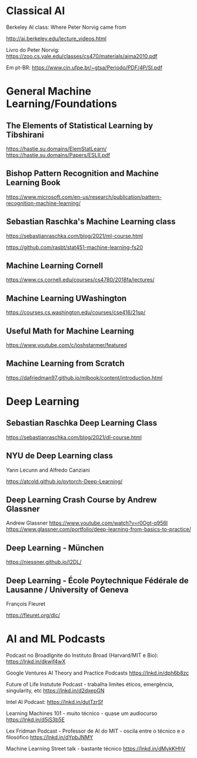 

# Classical AI

Berkeley AI class: Where Peter Norvig came from

http://ai.berkeley.edu/lecture_videos.html

Livro do Peter Norvig:
https://zoo.cs.yale.edu/classes/cs470/materials/aima2010.pdf

Em pt-BR:
https://www.cin.ufpe.br/~gtsa/Periodo/PDF/4P/SI.pdf


# General Machine Learning/Foundations

## The Elements of Statistical Learning by Tibshirani

https://hastie.su.domains/ElemStatLearn/
https://hastie.su.domains/Papers/ESLII.pdf


## Bishop Pattern Recognition and Machine Learning Book

https://www.microsoft.com/en-us/research/publication/pattern-recognition-machine-learning/



## Sebastian Raschka's Machine Learning class

https://sebastianraschka.com/blog/2021/ml-course.html


https://github.com/rasbt/stat451-machine-learning-fs20


## Machine Learning  Cornell

https://www.cs.cornell.edu/courses/cs4780/2018fa/lectures/

## Machine Learning UWashington

https://courses.cs.washington.edu/courses/cse416/21sp/

## Useful Math for Machine Learning

https://www.youtube.com/c/joshstarmer/featured

## Machine Learning from Scratch

https://dafriedman97.github.io/mlbook/content/introduction.html


# Deep Learning

## Sebastian Raschka Deep Learning Class

https://sebastianraschka.com/blog/2021/dl-course.html


## NYU de Deep Learning class

Yann Lecunn and Alfredo Canziani

https://atcold.github.io/pytorch-Deep-Learning/

## Deep Learning Crash Course by Andrew Glassner

Andrew Glassner
https://www.youtube.com/watch?v=r0Ogt-q956I
https://www.glassner.com/portfolio/deep-learning-from-basics-to-practice/

## Deep Learning - München

https://niessner.github.io/I2DL/

## Deep Learning - École Poytechnique Fédérale de Lausanne / University of Geneva 

François Fleuret

https://fleuret.org/dlc/


# AI and ML Podcasts

Podcast no BroadIgnite do Instituto Broad (Harvard/MIT e Bio):
https://lnkd.in/dkwjf4wX

Google Ventures AI Theory and Practice Podcasts
https://lnkd.in/dph6b8zc

Future of Life Instutute Podcast - trabalha limites éticos, emergência, singularity, etc
https://lnkd.in/d2dxepGN

Intel AI Podcast:
https://lnkd.in/dutTzrSf

Learning Machines 101 - muito técnico - quase um audiocurso
https://lnkd.in/d5jS3b5E

Lex Fridman Podcast - Professor de AI do MIT - oscila entre o técnico e o filosófico
https://lnkd.in/dYpbJNMY

Machine Learning Street talk - bastante técnico
https://lnkd.in/dMykKHhV
